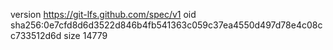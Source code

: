 version https://git-lfs.github.com/spec/v1
oid sha256:0e7cfd8d6d3522d846b4fb541363c059c37ea4550d497d78e4c08cc733512d6d
size 14779
